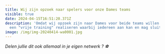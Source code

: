 ```yaml
---
title: Wij zijn opzoek naar spelers voor onze Dames teams
visible: true
date: 2024-04-15T16:51:20.371Z
description: 'Omdat wij opzoek zijn naar Dames voor beide teams willen we graag
  een "vrije training" realiseren waarbij iedereen aan kan en mag sluiten!! '
image: /img/img-20240414-wa0001.jpg
---
```



*Delen jullie dit ook allemaal in je eigen netwerk  ? ⚽️*